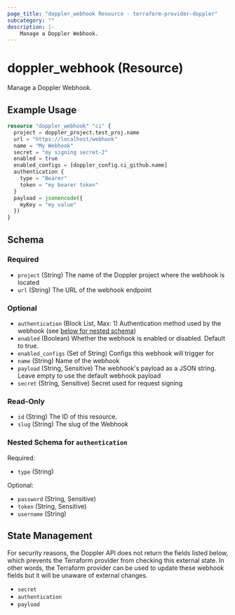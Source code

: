 ```yaml
---
page_title: "doppler_webhook Resource - terraform-provider-doppler"
subcategory: ""
description: |-
	Manage a Doppler Webhook.
---
```


# doppler_webhook (Resource)

Manage a Doppler Webhook.

## Example Usage

```terraform
resource "doppler_webhook" "ci" {
  project = doppler_project.test_proj.name
  url = "https://localhost/webhook"
  name = "My Webhook"
  secret = "my signing secret-2"
  enabled = true
  enabled_configs = [doppler_config.ci_github.name]
  authentication {
    type = "Bearer"
    token = "my bearer token"
  }
  payload = jsonencode({
    myKey = "my value"
  })
}
```

<!-- schema generated by tfplugindocs -->
## Schema

### Required

- `project` (String) The name of the Doppler project where the webhook is located
- `url` (String) The URL of the webhook endpoint

### Optional

- `authentication` (Block List, Max: 1) Authentication method used by the webhook (see [below for nested schema](#nestedblock--authentication))
- `enabled` (Boolean) Whether the webhook is enabled or disabled.  Default to true.
- `enabled_configs` (Set of String) Configs this webhook will trigger for
- `name` (String) Name of the webhook
- `payload` (String, Sensitive) The webhook's payload as a JSON string.  Leave empty to use the default webhook payload
- `secret` (String, Sensitive) Secret used for request signing

### Read-Only

- `id` (String) The ID of this resource.
- `slug` (String) The slug of the Webhook

<a id="nestedblock--authentication"></a>
### Nested Schema for `authentication`

Required:

- `type` (String)

Optional:

- `password` (String, Sensitive)
- `token` (String, Sensitive)
- `username` (String)

## State Management

For security reasons, the Doppler API does not return the fields listed below, which prevents the Terraform provider from checking this external state.
In other words, the Terraform provider can be used to update these webhook fields but it will be unaware of external changes.

- `secret`
- `authentication`
- `payload`
